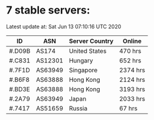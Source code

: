 # 7 stable servers:

Latest update at: Sat Jun 13 07:10:16 UTC 2020

| ID | ASN | Server Country | Online |
| -- | --- | -------------- | ------ |
| #.D09B | AS174 | United States | 470 hrs |
| #.C831 | AS12301 | Hungary | 652 hrs |
| #.7F1D | AS63949 | Singapore | 2374 hrs |
| #.B6F8 | AS63888 | Hong Kong | 2124 hrs |
| #.BD3E | AS63888 | Hong Kong | 3193 hrs |
| #.2A79 | AS63949 | Japan | 2033 hrs |
| #.7417 | AS51659 | Russia | 67 hrs |


